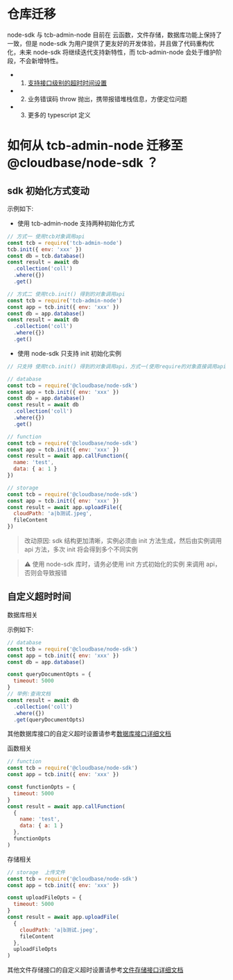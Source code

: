 # 仓库迁移

node-sdk 与 tcb-admin-node 目前在 云函数，文件存储，数据库功能上保持了一致，但是 node-sdk 为用户提供了更友好的开发体验，并且做了代码重构优化，未来 node-sdk 将继续迭代支持新特性，而 tcb-admin-node 会处于维护阶段，不会新增特性。

- 1. [支持接口级别的超时时间设置](#自定义超时时间)
- 2. 业务错误码 throw 抛出，携带报错堆栈信息，方便定位问题
- 3. 更多的 typescript 定义

# 如何从 tcb-admin-node 迁移至 @cloudbase/node-sdk ？

## sdk 初始化方式变动

示例如下:

- 使用 tcb-admin-node 支持两种初始化方式

```javascript
// 方式一 使用tcb对象调用api
const tcb = require('tcb-admin-node')
tcb.init({ env: 'xxx' })
const db = tcb.database()
const result = await db
  .collection('coll')
  .where({})
  .get()

// 方式二 使用tcb.init() 得到的对象调用api
const tcb = require('tcb-admin-node')
const app = tcb.init({ env: 'xxx' })
const db = app.database()
const result = await db
  .collection('coll')
  .where({})
  .get()
```

- 使用 node-sdk 只支持 init 初始化实例

```javascript
// 只支持 使用tcb.init() 得到的对象调用api，方式一(使用require的对象直接调用api)被废弃

// database
const tcb = require('@cloudbase/node-sdk')
const app = tcb.init({ env: 'xxx' })
const db = app.database()
const result = await db
  .collection('coll')
  .where({})
  .get()

// function
const tcb = require('@cloudbase/node-sdk')
const app = tcb.init({ env: 'xxx' })
const result = await app.callFunction({
  name: 'test',
  data: { a: 1 }
})

// storage
const tcb = require('@cloudbase/node-sdk')
const app = tcb.init({ env: 'xxx' })
const result = await app.uploadFile({
  cloudPath: 'a|b测试.jpeg',
  fileContent
})
```

> 改动原因: sdk 结构更加清晰，实例必须由 init 方法生成，然后由实例调用 api 方法，多次 init 将会得到多个不同实例

> ⚠️ 使用 node-sdk 库时，请务必使用 init 方式初始化的实例 来调用 api，否则会导致报错

## 自定义超时时间

数据库相关

示例如下:

```javascript
// database
const tcb = require('@cloudbase/node-sdk')
const app = tcb.init({ env: 'xxx' })
const db = app.database()

const queryDocumentOpts = {
  timeout: 5000
}
// 举例:查询文档
const result = await db
  .collection('coll')
  .where({})
  .get(queryDocumentOpts)
```

其他数据库接口的自定义超时设置请参考[数据库接口详细文档](./database.md)

函数相关

```javascript
// function
const tcb = require('@cloudbase/node-sdk')
const app = tcb.init({ env: 'xxx' })

const functionOpts = {
  timeout: 5000
}
const result = await app.callFunction(
  {
    name: 'test',
    data: { a: 1 }
  },
  functionOpts
)
```

存储相关

```javascript
// storage  上传文件
const tcb = require('@cloudbase/node-sdk')
const app = tcb.init({ env: 'xxx' })

const uploadFileOpts = {
  timeout: 5000
}
const result = await app.uploadFile(
  {
    cloudPath: 'a|b测试.jpeg',
    fileContent
  },
  uploadFileOpts
)
```

其他文件存储接口的自定义超时设置请参考[文件存储接口详细文档](./storage.md)
